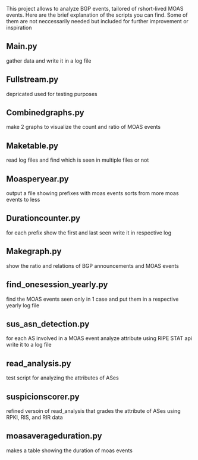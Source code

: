 This project allows to analyze BGP events, tailored of rshort-lived MOAS events. 
Here are the brief explanation of the scripts you can find. Some of them are not neccessarily needed but included for further improvement or inspiration
## Main.py
gather data and write it in a log file

## Fullstream.py
depricated
used for testing purposes

## Combinedgraphs.py
make 2 graphs to visualize the count and ratio of MOAS events

## Maketable.py
read log files and find which is seen in multiple files or not

## Moasperyear.py
output a file showing prefixes with moas events
sorts from more moas events to less

## Durationcounter.py
for each prefix show the first and last seen
write it in respective log

## Makegraph.py
show the ratio and relations of BGP announcements and MOAS events

## find_onesession_yearly.py
find the MOAS events seen only in 1 case and put them in a respective yearly log file

## sus_asn_detection.py
for each AS involved in a MOAS event analyze attribute using RIPE STAT api
write it to a log file

## read_analysis.py
test script for analyzing the attributes of ASes

## suspicionscorer.py
refined versoin of read_analysis that grades the attribute of ASes using RPKI, RIS, and RIR data

## moasaverageduration.py
makes a table showing the duration of moas events

